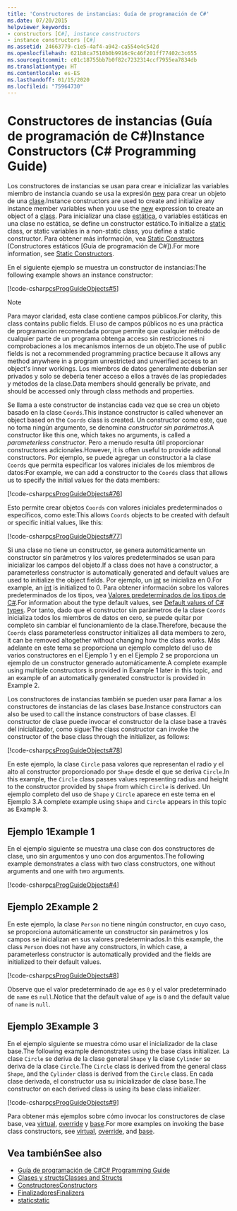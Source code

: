 ```yaml
---
title: 'Constructores de instancias: Guía de programación de C#'
ms.date: 07/20/2015
helpviewer_keywords:
- constructors [C#], instance constructors
- instance constructors [C#]
ms.assetid: 24663779-c1e5-4af4-a942-ca554e4c542d
ms.openlocfilehash: 621b8ca7510b0b9916c9c46f201ff77402c3c655
ms.sourcegitcommit: c01c18755bb7b0f82c7232314ccf7955ea7834db
ms.translationtype: HT
ms.contentlocale: es-ES
ms.lasthandoff: 01/15/2020
ms.locfileid: "75964730"
---
```

# <a name="instance-constructors-c-programming-guide"></a><span data-ttu-id="66b36-102">Constructores de instancias (Guía de programación de C#)</span><span class="sxs-lookup"><span data-stu-id="66b36-102">Instance Constructors (C# Programming Guide)</span></span>

<span data-ttu-id="66b36-103">Los constructores de instancias se usan para crear e inicializar las variables miembro de instancia cuando se usa la expresión [new](../../language-reference/operators/new-operator.md) para crear un objeto de una [clase](../../language-reference/keywords/class.md).</span><span class="sxs-lookup"><span data-stu-id="66b36-103">Instance constructors are used to create and initialize any instance member variables when you use the [new](../../language-reference/operators/new-operator.md) expression to create an object of a [class](../../language-reference/keywords/class.md).</span></span> <span data-ttu-id="66b36-104">Para inicializar una clase [estática](../../language-reference/keywords/static.md), o variables estáticas en una clase no estática, se define un constructor estático.</span><span class="sxs-lookup"><span data-stu-id="66b36-104">To initialize a [static](../../language-reference/keywords/static.md) class, or static variables in a non-static class, you define a static constructor.</span></span> <span data-ttu-id="66b36-105">Para obtener más información, vea [Static Constructors](./static-constructors.md) (Constructores estáticos [Guía de programación de C#]).</span><span class="sxs-lookup"><span data-stu-id="66b36-105">For more information, see [Static Constructors](./static-constructors.md).</span></span>  
  
 <span data-ttu-id="66b36-106">En el siguiente ejemplo se muestra un constructor de instancias:</span><span class="sxs-lookup"><span data-stu-id="66b36-106">The following example shows an instance constructor:</span></span>  
  
 [!code-csharp[csProgGuideObjects#5](~/samples/snippets/csharp/VS_Snippets_VBCSharp/csProgGuideObjects/CS/Objects.cs#5)]  
  
> [!NOTE]
> <span data-ttu-id="66b36-107">Para mayor claridad, esta clase contiene campos públicos.</span><span class="sxs-lookup"><span data-stu-id="66b36-107">For clarity, this class contains public fields.</span></span> <span data-ttu-id="66b36-108">El uso de campos públicos no es una práctica de programación recomendada porque permite que cualquier método de cualquier parte de un programa obtenga acceso sin restricciones ni comprobaciones a los mecanismos internos de un objeto.</span><span class="sxs-lookup"><span data-stu-id="66b36-108">The use of public fields is not a recommended programming practice because it allows any method anywhere in a program unrestricted and unverified access to an object's inner workings.</span></span> <span data-ttu-id="66b36-109">Los miembros de datos generalmente deberían ser privados y solo se debería tener acceso a ellos a través de las propiedades y métodos de la clase.</span><span class="sxs-lookup"><span data-stu-id="66b36-109">Data members should generally be private, and should be accessed only through class methods and properties.</span></span>  
  
 <span data-ttu-id="66b36-110">Se llama a este constructor de instancias cada vez que se crea un objeto basado en la clase `Coords`.</span><span class="sxs-lookup"><span data-stu-id="66b36-110">This instance constructor is called whenever an object based on the `Coords` class is created.</span></span> <span data-ttu-id="66b36-111">Un constructor como este, que no toma ningún argumento, se denomina *constructor sin parámetros*.</span><span class="sxs-lookup"><span data-stu-id="66b36-111">A constructor like this one, which takes no arguments, is called a *parameterless constructor*.</span></span> <span data-ttu-id="66b36-112">Pero a menudo resulta útil proporcionar constructores adicionales.</span><span class="sxs-lookup"><span data-stu-id="66b36-112">However, it is often useful to provide additional constructors.</span></span> <span data-ttu-id="66b36-113">Por ejemplo, se puede agregar un constructor a la clase `Coords` que permita especificar los valores iniciales de los miembros de datos:</span><span class="sxs-lookup"><span data-stu-id="66b36-113">For example, we can add a constructor to the `Coords` class that allows us to specify the initial values for the data members:</span></span>  
  
 [!code-csharp[csProgGuideObjects#76](~/samples/snippets/csharp/VS_Snippets_VBCSharp/csProgGuideObjects/CS/Objects.cs#76)]  
  
 <span data-ttu-id="66b36-114">Esto permite crear objetos `Coords` con valores iniciales predeterminados o específicos, como este:</span><span class="sxs-lookup"><span data-stu-id="66b36-114">This allows `Coords` objects to be created with default or specific initial values, like this:</span></span>  
  
 [!code-csharp[csProgGuideObjects#77](~/samples/snippets/csharp/VS_Snippets_VBCSharp/csProgGuideObjects/CS/Objects.cs#77)]  
  
 <span data-ttu-id="66b36-115">Si una clase no tiene un constructor, se genera automáticamente un constructor sin parámetros y los valores predeterminados se usan para inicializar los campos del objeto.</span><span class="sxs-lookup"><span data-stu-id="66b36-115">If a class does not have a constructor, a parameterless constructor is automatically generated and default values are used to initialize the object fields.</span></span> <span data-ttu-id="66b36-116">Por ejemplo, un [int](../../language-reference/builtin-types/integral-numeric-types.md) se inicializa en 0.</span><span class="sxs-lookup"><span data-stu-id="66b36-116">For example, an [int](../../language-reference/builtin-types/integral-numeric-types.md) is initialized to 0.</span></span> <span data-ttu-id="66b36-117">Para obtener información sobre los valores predeterminados de los tipos, vea [Valores predeterminados de los tipos de C#](../../language-reference/builtin-types/default-values.md).</span><span class="sxs-lookup"><span data-stu-id="66b36-117">For information about the type default values, see [Default values of C# types](../../language-reference/builtin-types/default-values.md).</span></span> <span data-ttu-id="66b36-118">Por tanto, dado que el constructor sin parámetros de la clase `Coords` inicializa todos los miembros de datos en cero, se puede quitar por completo sin cambiar el funcionamiento de la clase.</span><span class="sxs-lookup"><span data-stu-id="66b36-118">Therefore, because the `Coords` class parameterless constructor initializes all data members to zero, it can be removed altogether without changing how the class works.</span></span> <span data-ttu-id="66b36-119">Más adelante en este tema se proporciona un ejemplo completo del uso de varios constructores en el Ejemplo 1 y en el Ejemplo 2 se proporciona un ejemplo de un constructor generado automáticamente.</span><span class="sxs-lookup"><span data-stu-id="66b36-119">A complete example using multiple constructors is provided in Example 1 later in this topic, and an example of an automatically generated constructor is provided in Example 2.</span></span>  
  
 <span data-ttu-id="66b36-120">Los constructores de instancias también se pueden usar para llamar a los constructores de instancias de las clases base.</span><span class="sxs-lookup"><span data-stu-id="66b36-120">Instance constructors can also be used to call the instance constructors of base classes.</span></span> <span data-ttu-id="66b36-121">El constructor de clase puede invocar el constructor de la clase base a través del inicializador, como sigue:</span><span class="sxs-lookup"><span data-stu-id="66b36-121">The class constructor can invoke the constructor of the base class through the initializer, as follows:</span></span>  
  
 [!code-csharp[csProgGuideObjects#78](~/samples/snippets/csharp/VS_Snippets_VBCSharp/csProgGuideObjects/CS/Objects.cs#78)]  
  
 <span data-ttu-id="66b36-122">En este ejemplo, la clase `Circle` pasa valores que representan el radio y el alto al constructor proporcionado por `Shape` desde el que se deriva `Circle`.</span><span class="sxs-lookup"><span data-stu-id="66b36-122">In this example, the `Circle` class passes values representing radius and height to the constructor provided by `Shape` from which `Circle` is derived.</span></span> <span data-ttu-id="66b36-123">Un ejemplo completo del uso de `Shape` y `Circle` aparece en este tema en el Ejemplo 3.</span><span class="sxs-lookup"><span data-stu-id="66b36-123">A complete example using `Shape` and `Circle` appears in this topic as Example 3.</span></span>  
  
## <a name="example-1"></a><span data-ttu-id="66b36-124">Ejemplo 1</span><span class="sxs-lookup"><span data-stu-id="66b36-124">Example 1</span></span>  
 <span data-ttu-id="66b36-125">En el ejemplo siguiente se muestra una clase con dos constructores de clase, uno sin argumentos y uno con dos argumentos.</span><span class="sxs-lookup"><span data-stu-id="66b36-125">The following example demonstrates a class with two class constructors, one without arguments and one with two arguments.</span></span>  
  
 [!code-csharp[csProgGuideObjects#4](~/samples/snippets/csharp/VS_Snippets_VBCSharp/csProgGuideObjects/CS/Objects.cs#4)]  
  
## <a name="example-2"></a><span data-ttu-id="66b36-126">Ejemplo 2</span><span class="sxs-lookup"><span data-stu-id="66b36-126">Example 2</span></span>  
 <span data-ttu-id="66b36-127">En este ejemplo, la clase `Person` no tiene ningún constructor, en cuyo caso, se proporciona automáticamente un constructor sin parámetros y los campos se inicializan en sus valores predeterminados.</span><span class="sxs-lookup"><span data-stu-id="66b36-127">In this example, the class `Person` does not have any constructors, in which case, a parameterless constructor is automatically provided and the fields are initialized to their default values.</span></span>  
  
 [!code-csharp[csProgGuideObjects#8](~/samples/snippets/csharp/VS_Snippets_VBCSharp/csProgGuideObjects/CS/Objects.cs#8)]  
  
 <span data-ttu-id="66b36-128">Observe que el valor predeterminado de `age` es `0` y el valor predeterminado de `name` es `null`.</span><span class="sxs-lookup"><span data-stu-id="66b36-128">Notice that the default value of `age` is `0` and the default value of `name` is `null`.</span></span>
  
## <a name="example-3"></a><span data-ttu-id="66b36-129">Ejemplo 3</span><span class="sxs-lookup"><span data-stu-id="66b36-129">Example 3</span></span>  
 <span data-ttu-id="66b36-130">En el ejemplo siguiente se muestra cómo usar el inicializador de la clase base.</span><span class="sxs-lookup"><span data-stu-id="66b36-130">The following example demonstrates using the base class initializer.</span></span> <span data-ttu-id="66b36-131">La clase `Circle` se deriva de la clase general `Shape` y la clase `Cylinder` se deriva de la clase `Circle`.</span><span class="sxs-lookup"><span data-stu-id="66b36-131">The `Circle` class is derived from the general class `Shape`, and the `Cylinder` class is derived from the `Circle` class.</span></span> <span data-ttu-id="66b36-132">En cada clase derivada, el constructor usa su inicializador de clase base.</span><span class="sxs-lookup"><span data-stu-id="66b36-132">The constructor on each derived class is using its base class initializer.</span></span>  
  
 [!code-csharp[csProgGuideObjects#9](~/samples/snippets/csharp/VS_Snippets_VBCSharp/csProgGuideObjects/CS/Objects.cs#9)]  
  
 <span data-ttu-id="66b36-133">Para obtener más ejemplos sobre cómo invocar los constructores de clase base, vea [virtual](../../language-reference/keywords/virtual.md), [override](../../language-reference/keywords/override.md) y [base](../../language-reference/keywords/base.md).</span><span class="sxs-lookup"><span data-stu-id="66b36-133">For more examples on invoking the base class constructors, see [virtual](../../language-reference/keywords/virtual.md), [override](../../language-reference/keywords/override.md), and [base](../../language-reference/keywords/base.md).</span></span>  
  
## <a name="see-also"></a><span data-ttu-id="66b36-134">Vea también</span><span class="sxs-lookup"><span data-stu-id="66b36-134">See also</span></span>

- [<span data-ttu-id="66b36-135">Guía de programación de C#</span><span class="sxs-lookup"><span data-stu-id="66b36-135">C# Programming Guide</span></span>](../index.md)
- [<span data-ttu-id="66b36-136">Clases y structs</span><span class="sxs-lookup"><span data-stu-id="66b36-136">Classes and Structs</span></span>](./index.md)
- [<span data-ttu-id="66b36-137">Constructores</span><span class="sxs-lookup"><span data-stu-id="66b36-137">Constructors</span></span>](./constructors.md)
- [<span data-ttu-id="66b36-138">Finalizadores</span><span class="sxs-lookup"><span data-stu-id="66b36-138">Finalizers</span></span>](./destructors.md)
- [<span data-ttu-id="66b36-139">static</span><span class="sxs-lookup"><span data-stu-id="66b36-139">static</span></span>](../../language-reference/keywords/static.md)
